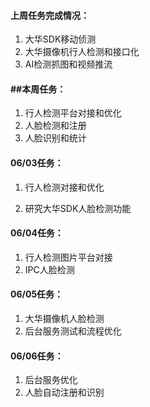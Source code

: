 #### 上周任务完成情况：
1. 大华SDK移动侦测
2. 大华摄像机行人检测和接口化
3. AI检测抓图和视频推流

#### ##本周任务：

1. 行人检测平台对接和优化
2. 人脸检测和注册
3. 人脸识别和统计

#### 06/03任务：

1. 行人检测对接和优化

2. 研究大华SDK人脸检测功能

#### 06/04任务：
1. 行人检测图片平台对接
2. IPC人脸检测
#### 06/05任务：
1. 大华摄像机人脸检测
2. 后台服务测试和流程优化
#### 06/06任务：
1. 后台服务优化
2. 人脸自动注册和识别
